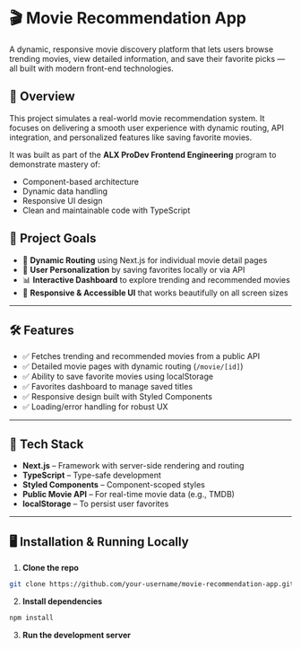 # 🎬 Movie Recommendation App

A dynamic, responsive movie discovery platform that lets users browse trending movies, view detailed information, and save their favorite picks — all built with modern front-end technologies.

## 🚀 Overview

This project simulates a real-world movie recommendation system. It focuses on delivering a smooth user experience with dynamic routing, API integration, and personalized features like saving favorite movies.

It was built as part of the **ALX ProDev Frontend Engineering** program to demonstrate mastery of:

- Component-based architecture
- Dynamic data handling
- Responsive UI design
- Clean and maintainable code with TypeScript

## 🎯 Project Goals

- 🔁 **Dynamic Routing** using Next.js for individual movie detail pages
- 🧠 **User Personalization** by saving favorites locally or via API
- 📊 **Interactive Dashboard** to explore trending and recommended movies
- 📱 **Responsive & Accessible UI** that works beautifully on all screen sizes

---

## 🛠️ Features

- ✅ Fetches trending and recommended movies from a public API
- ✅ Detailed movie pages with dynamic routing (`/movie/[id]`)
- ✅ Ability to save favorite movies using localStorage
- ✅ Favorites dashboard to manage saved titles
- ✅ Responsive design built with Styled Components
- ✅ Loading/error handling for robust UX

---

## 🧰 Tech Stack

- **Next.js** – Framework with server-side rendering and routing
- **TypeScript** – Type-safe development
- **Styled Components** – Component-scoped styles
- **Public Movie API** – For real-time movie data (e.g., TMDB)
- **localStorage** – To persist user favorites

---

## 🖥️ Installation & Running Locally

1. **Clone the repo**

```bash
git clone https://github.com/your-username/movie-recommendation-app.git
```

2. **Install dependencies**

```bash
npm install
```

3. **Run the development server**
